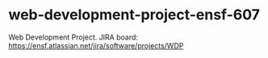 # web-development-project-ensf-607
Web Development Project. JIRA board: https://ensf.atlassian.net/jira/software/projects/WDP
